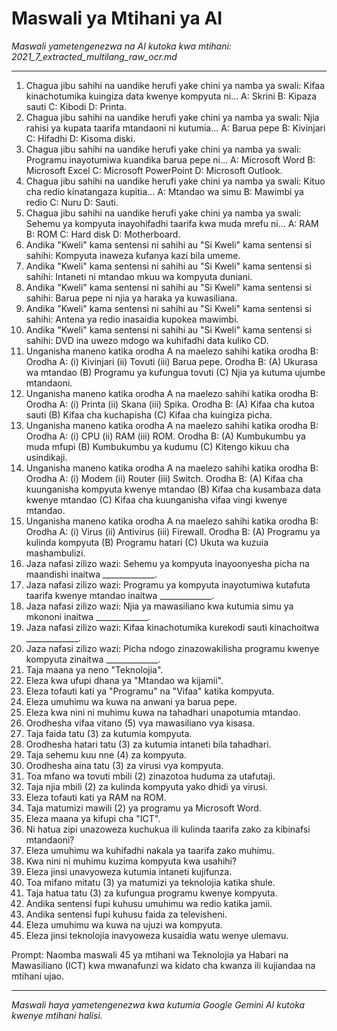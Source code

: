 # Maswali ya Mtihani ya AI
*Maswali yametengenezwa na AI kutoka kwa mtihani: 2021_7_extracted_multilang_raw_ocr.md*

---

1.  Chagua jibu sahihi na uandike herufi yake chini ya namba ya swali: Kifaa kinachotumika kuingiza data kwenye kompyuta ni... A: Skrini B: Kipaza sauti C: Kibodi D: Printa.
2.  Chagua jibu sahihi na uandike herufi yake chini ya namba ya swali: Njia rahisi ya kupata taarifa mtandaoni ni kutumia... A: Barua pepe B: Kivinjari C: Hifadhi D: Kisoma diski.
3.  Chagua jibu sahihi na uandike herufi yake chini ya namba ya swali: Programu inayotumiwa kuandika barua pepe ni... A: Microsoft Word B: Microsoft Excel C: Microsoft PowerPoint D: Microsoft Outlook.
4.  Chagua jibu sahihi na uandike herufi yake chini ya namba ya swali: Kituo cha redio kinatangaza kupitia... A: Mtandao wa simu B: Mawimbi ya redio C: Nuru D: Sauti.
5.  Chagua jibu sahihi na uandike herufi yake chini ya namba ya swali: Sehemu ya kompyuta inayohifadhi taarifa kwa muda mrefu ni... A: RAM B: ROM C: Hard disk D: Motherboard.
6.  Andika "Kweli" kama sentensi ni sahihi au "Si Kweli" kama sentensi si sahihi: Kompyuta inaweza kufanya kazi bila umeme.
7.  Andika "Kweli" kama sentensi ni sahihi au "Si Kweli" kama sentensi si sahihi: Intaneti ni mtandao mkuu wa kompyuta duniani.
8.  Andika "Kweli" kama sentensi ni sahihi au "Si Kweli" kama sentensi si sahihi: Barua pepe ni njia ya haraka ya kuwasiliana.
9.  Andika "Kweli" kama sentensi ni sahihi au "Si Kweli" kama sentensi si sahihi: Antena ya redio inasaidia kupokea mawimbi.
10. Andika "Kweli" kama sentensi ni sahihi au "Si Kweli" kama sentensi si sahihi: DVD ina uwezo mdogo wa kuhifadhi data kuliko CD.
11. Unganisha maneno katika orodha A na maelezo sahihi katika orodha B: Orodha A: (i) Kivinjari (ii) Tovuti (iii) Barua pepe. Orodha B: (A) Ukurasa wa mtandao (B) Programu ya kufungua tovuti (C) Njia ya kutuma ujumbe mtandaoni.
12. Unganisha maneno katika orodha A na maelezo sahihi katika orodha B: Orodha A: (i) Printa (ii) Skana (iii) Spika. Orodha B: (A) Kifaa cha kutoa sauti (B) Kifaa cha kuchapisha (C) Kifaa cha kuingiza picha.
13. Unganisha maneno katika orodha A na maelezo sahihi katika orodha B: Orodha A: (i) CPU (ii) RAM (iii) ROM. Orodha B: (A) Kumbukumbu ya muda mfupi (B) Kumbukumbu ya kudumu (C) Kitengo kikuu cha usindikaji.
14. Unganisha maneno katika orodha A na maelezo sahihi katika orodha B: Orodha A: (i) Modem (ii) Router (iii) Switch. Orodha B: (A) Kifaa cha kuunganisha kompyuta kwenye mtandao (B) Kifaa cha kusambaza data kwenye mtandao (C) Kifaa cha kuunganisha vifaa vingi kwenye mtandao.
15. Unganisha maneno katika orodha A na maelezo sahihi katika orodha B: Orodha A: (i) Virus (ii) Antivirus (iii) Firewall. Orodha B: (A) Programu ya kulinda kompyuta (B) Programu hatari (C) Ukuta wa kuzuia mashambulizi.
16. Jaza nafasi zilizo wazi: Sehemu ya kompyuta inayoonyesha picha na maandishi inaitwa _____________.
17. Jaza nafasi zilizo wazi: Programu ya kompyuta inayotumiwa kutafuta taarifa kwenye mtandao inaitwa _____________.
18. Jaza nafasi zilizo wazi: Njia ya mawasiliano kwa kutumia simu ya mkononi inaitwa _____________.
19. Jaza nafasi zilizo wazi: Kifaa kinachotumika kurekodi sauti kinachoitwa _____________.
20. Jaza nafasi zilizo wazi: Picha ndogo zinazowakilisha programu kwenye kompyuta zinaitwa _____________.
21. Taja maana ya neno "Teknolojia".
22. Eleza kwa ufupi dhana ya "Mtandao wa kijamii".
23. Eleza tofauti kati ya "Programu" na "Vifaa" katika kompyuta.
24. Eleza umuhimu wa kuwa na anwani ya barua pepe.
25. Eleza kwa nini ni muhimu kuwa na tahadhari unapotumia mtandao.
26. Orodhesha vifaa vitano (5) vya mawasiliano vya kisasa.
27. Taja faida tatu (3) za kutumia kompyuta.
28. Orodhesha hatari tatu (3) za kutumia intaneti bila tahadhari.
29. Taja sehemu kuu nne (4) za kompyuta.
30. Orodhesha aina tatu (3) za virusi vya kompyuta.
31. Toa mfano wa tovuti mbili (2) zinazotoa huduma za utafutaji.
32. Taja njia mbili (2) za kulinda kompyuta yako dhidi ya virusi.
33. Eleza tofauti kati ya RAM na ROM.
34. Taja matumizi mawili (2) ya programu ya Microsoft Word.
35. Eleza maana ya kifupi cha "ICT".
36. Ni hatua zipi unazoweza kuchukua ili kulinda taarifa zako za kibinafsi mtandaoni?
37. Eleza umuhimu wa kuhifadhi nakala ya taarifa zako muhimu.
38. Kwa nini ni muhimu kuzima kompyuta kwa usahihi?
39. Eleza jinsi unavyoweza kutumia intaneti kujifunza.
40. Toa mifano mitatu (3) ya matumizi ya teknolojia katika shule.
41. Taja hatua tatu (3) za kufungua programu kwenye kompyuta.
42. Andika sentensi fupi kuhusu umuhimu wa redio katika jamii.
43. Andika sentensi fupi kuhusu faida za televisheni.
44. Eleza umuhimu wa kuwa na ujuzi wa kompyuta.
45. Eleza jinsi teknolojia inavyoweza kusaidia watu wenye ulemavu.

Prompt: Naomba maswali 45 ya mtihani wa Teknolojia ya Habari na Mawasiliano (ICT) kwa mwanafunzi wa kidato cha kwanza ili kujiandaa na mtihani ujao.

---
*Maswali haya yametengenezwa kwa kutumia Google Gemini AI kutoka kwenye mtihani halisi.*
